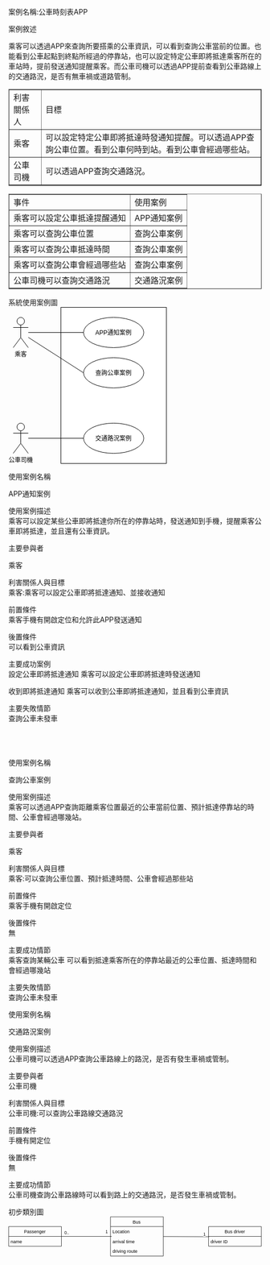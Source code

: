 案例名稱:公車時刻表APP

案例敘述

乘客可以透過APP來查詢所要搭乘的公車資訊，可以看到查詢公車當前的位置。也能看到公車起點到終點所經過的停靠站，也可以設定特定公車即將抵達乘客所在的車站時，提前發送通知提醒乘客。而公車司機可以透過APP提前查看到公車路線上的交通路況，是否有無車禍或道路管制。



<table border="1">
<tr><td>利害關係人</td><td>目標</td></tr>
<tr><td>乘客</td><td>可以設定特定公車即將抵達時發通知提醒。可以透過APP查詢公車位置。看到公車何時到站。看到公車會經過哪些站。</td></tr>
<tr><td>公車司機</td><td>可以透過APP查詢交通路況。</td></tr>
</table>

<table border="1">
<tr><td>事件</td><td>使用案例</td></tr>
<tr><td>乘客可以設定公車抵達提醒通知</td><td>APP通知案例</td></tr>
<tr><td>乘客可以查詢公車位置</td><td>查詢公車案例</td></tr>
<tr><td>乘客可以查詢公車抵達時間</td><td>查詢公車案例</td></tr>
<tr><td>乘客可以查詢公車會經過哪些站</td><td>查詢公車案例</td></tr>
<tr><td>公車司機可以查詢交通路況</td><td>交通路況案例</td></tr>
</table>


系統使用案例圖<br>
<svg xmlns="http://www.w3.org/2000/svg" xmlns:xlink="http://www.w3.org/1999/xlink" version="1.1" width="315px" viewBox="-0.5 -0.5 315 312" content="&lt;mxfile&gt;&lt;diagram id=&quot;freGRtVrbzGDc5Tks4so&quot; name=&quot;使用案例圖&quot;&gt;&lt;mxGraphModel dx=&quot;585&quot; dy=&quot;608&quot; grid=&quot;1&quot; gridSize=&quot;10&quot; guides=&quot;1&quot; tooltips=&quot;1&quot; connect=&quot;1&quot; arrows=&quot;1&quot; fold=&quot;1&quot; page=&quot;1&quot; pageScale=&quot;1&quot; pageWidth=&quot;827&quot; pageHeight=&quot;1169&quot; math=&quot;0&quot; shadow=&quot;0&quot;&gt;&lt;root&gt;&lt;mxCell id=&quot;0&quot;/&gt;&lt;mxCell id=&quot;1&quot; parent=&quot;0&quot;/&gt;&lt;mxCell id=&quot;AfRRr7Rnr8WvmsAcNSN2-10&quot; value=&quot;&quot; style=&quot;rounded=0;whiteSpace=wrap;html=1;&quot; vertex=&quot;1&quot; parent=&quot;1&quot;&gt;&lt;mxGeometry x=&quot;185&quot; y=&quot;70&quot; width=&quot;210&quot; height=&quot;310&quot; as=&quot;geometry&quot;/&gt;&lt;/mxCell&gt;&lt;mxCell id=&quot;AfRRr7Rnr8WvmsAcNSN2-6&quot; style=&quot;edgeStyle=none;html=1;entryX=0;entryY=0.5;entryDx=0;entryDy=0;endArrow=none;endFill=0;&quot; edge=&quot;1&quot; parent=&quot;1&quot; source=&quot;AfRRr7Rnr8WvmsAcNSN2-1&quot; target=&quot;AfRRr7Rnr8WvmsAcNSN2-3&quot;&gt;&lt;mxGeometry relative=&quot;1&quot; as=&quot;geometry&quot;/&gt;&lt;/mxCell&gt;&lt;mxCell id=&quot;AfRRr7Rnr8WvmsAcNSN2-7&quot; style=&quot;edgeStyle=none;html=1;entryX=0;entryY=0.5;entryDx=0;entryDy=0;endArrow=none;endFill=0;&quot; edge=&quot;1&quot; parent=&quot;1&quot; source=&quot;AfRRr7Rnr8WvmsAcNSN2-1&quot; target=&quot;AfRRr7Rnr8WvmsAcNSN2-4&quot;&gt;&lt;mxGeometry relative=&quot;1&quot; as=&quot;geometry&quot;/&gt;&lt;/mxCell&gt;&lt;mxCell id=&quot;AfRRr7Rnr8WvmsAcNSN2-1&quot; value=&quot;乘客&quot; style=&quot;shape=umlActor;verticalLabelPosition=bottom;verticalAlign=top;html=1;&quot; vertex=&quot;1&quot; parent=&quot;1&quot;&gt;&lt;mxGeometry x=&quot;90&quot; y=&quot;90&quot; width=&quot;30&quot; height=&quot;60&quot; as=&quot;geometry&quot;/&gt;&lt;/mxCell&gt;&lt;mxCell id=&quot;AfRRr7Rnr8WvmsAcNSN2-8&quot; style=&quot;edgeStyle=none;html=1;entryX=0;entryY=0.5;entryDx=0;entryDy=0;endArrow=none;endFill=0;&quot; edge=&quot;1&quot; parent=&quot;1&quot; source=&quot;AfRRr7Rnr8WvmsAcNSN2-2&quot; target=&quot;AfRRr7Rnr8WvmsAcNSN2-5&quot;&gt;&lt;mxGeometry relative=&quot;1&quot; as=&quot;geometry&quot;/&gt;&lt;/mxCell&gt;&lt;mxCell id=&quot;AfRRr7Rnr8WvmsAcNSN2-2&quot; value=&quot;公車司機&quot; style=&quot;shape=umlActor;verticalLabelPosition=bottom;verticalAlign=top;html=1;&quot; vertex=&quot;1&quot; parent=&quot;1&quot;&gt;&lt;mxGeometry x=&quot;90&quot; y=&quot;300&quot; width=&quot;30&quot; height=&quot;60&quot; as=&quot;geometry&quot;/&gt;&lt;/mxCell&gt;&lt;mxCell id=&quot;AfRRr7Rnr8WvmsAcNSN2-3&quot; value=&quot;APP通知案例&quot; style=&quot;ellipse;&quot; vertex=&quot;1&quot; parent=&quot;1&quot;&gt;&lt;mxGeometry x=&quot;230&quot; y=&quot;90&quot; width=&quot;120&quot; height=&quot;60&quot; as=&quot;geometry&quot;/&gt;&lt;/mxCell&gt;&lt;mxCell id=&quot;AfRRr7Rnr8WvmsAcNSN2-4&quot; value=&quot;查詢公車案例&quot; style=&quot;ellipse;&quot; vertex=&quot;1&quot; parent=&quot;1&quot;&gt;&lt;mxGeometry x=&quot;230&quot; y=&quot;170&quot; width=&quot;120&quot; height=&quot;60&quot; as=&quot;geometry&quot;/&gt;&lt;/mxCell&gt;&lt;mxCell id=&quot;AfRRr7Rnr8WvmsAcNSN2-5&quot; value=&quot;交通路況案例&quot; style=&quot;ellipse;&quot; vertex=&quot;1&quot; parent=&quot;1&quot;&gt;&lt;mxGeometry x=&quot;230&quot; y=&quot;300&quot; width=&quot;120&quot; height=&quot;60&quot; as=&quot;geometry&quot;/&gt;&lt;/mxCell&gt;&lt;/root&gt;&lt;/mxGraphModel&gt;&lt;/diagram&gt;&lt;diagram id=&quot;HTJeE4j5H1gRUUhWRiiJ&quot; name=&quot;第2頁&quot;&gt;&lt;mxGraphModel dx=&quot;585&quot; dy=&quot;608&quot; grid=&quot;1&quot; gridSize=&quot;10&quot; guides=&quot;1&quot; tooltips=&quot;1&quot; connect=&quot;1&quot; arrows=&quot;1&quot; fold=&quot;1&quot; page=&quot;1&quot; pageScale=&quot;1&quot; pageWidth=&quot;827&quot; pageHeight=&quot;1169&quot; math=&quot;0&quot; shadow=&quot;0&quot;&gt;&lt;root&gt;&lt;mxCell id=&quot;0&quot;/&gt;&lt;mxCell id=&quot;1&quot; parent=&quot;0&quot;/&gt;&lt;/root&gt;&lt;/mxGraphModel&gt;&lt;/diagram&gt;&lt;diagram id=&quot;IBM1qg4Eo7VAjWiR8M-I&quot; name=&quot;第3頁&quot;&gt;&lt;mxGraphModel dx=&quot;585&quot; dy=&quot;608&quot; grid=&quot;1&quot; gridSize=&quot;10&quot; guides=&quot;1&quot; tooltips=&quot;1&quot; connect=&quot;1&quot; arrows=&quot;1&quot; fold=&quot;1&quot; page=&quot;1&quot; pageScale=&quot;1&quot; pageWidth=&quot;827&quot; pageHeight=&quot;1169&quot; math=&quot;0&quot; shadow=&quot;0&quot;&gt;&lt;root&gt;&lt;mxCell id=&quot;0&quot;/&gt;&lt;mxCell id=&quot;1&quot; parent=&quot;0&quot;/&gt;&lt;/root&gt;&lt;/mxGraphModel&gt;&lt;/diagram&gt;&lt;/mxfile&gt;" onclick="(function(svg){var src=window.event.target||window.event.srcElement;while (src!=null&amp;&amp;src.nodeName.toLowerCase()!='a'){src=src.parentNode;}if(src==null){if(svg.wnd!=null&amp;&amp;!svg.wnd.closed){svg.wnd.focus();}else{var r=function(evt){if(evt.data=='ready'&amp;&amp;evt.source==svg.wnd){svg.wnd.postMessage(decodeURIComponent(svg.getAttribute('content')),'*');window.removeEventListener('message',r);}};window.addEventListener('message',r);svg.wnd=window.open('https://viewer.diagrams.net/?client=1&amp;page=0&amp;edit=_blank');}}})(this);" style="cursor:pointer;max-width:100%;max-height:312px;"><defs/><g><rect x="104" y="0" width="210" height="310" fill="rgb(255, 255, 255)" stroke="rgb(0, 0, 0)" pointer-events="all"/><path d="M 39 50 L 149 50" fill="none" stroke="rgb(0, 0, 0)" stroke-miterlimit="10" pointer-events="stroke"/><path d="M 39 59.6 L 149 130" fill="none" stroke="rgb(0, 0, 0)" stroke-miterlimit="10" pointer-events="stroke"/><ellipse cx="24" cy="27.5" rx="7.5" ry="7.5" fill="rgb(255, 255, 255)" stroke="rgb(0, 0, 0)" pointer-events="all"/><path d="M 24 35 L 24 60 M 24 40 L 9 40 M 24 40 L 39 40 M 24 60 L 9 80 M 24 60 L 39 80" fill="none" stroke="rgb(0, 0, 0)" stroke-miterlimit="10" pointer-events="all"/><g transform="translate(-0.5 -0.5)"><switch><foreignObject pointer-events="none" width="100%" height="100%" requiredFeatures="http://www.w3.org/TR/SVG11/feature#Extensibility" style="overflow: visible; text-align: left;"><div xmlns="http://www.w3.org/1999/xhtml" style="display: flex; align-items: unsafe flex-start; justify-content: unsafe center; width: 1px; height: 1px; padding-top: 87px; margin-left: 24px;"><div data-drawio-colors="color: rgb(0, 0, 0); " style="box-sizing: border-box; font-size: 0px; text-align: center;"><div style="display: inline-block; font-size: 12px; font-family: Helvetica; color: rgb(0, 0, 0); line-height: 1.2; pointer-events: all; white-space: nowrap;">乘客</div></div></div></foreignObject><text x="24" y="99" fill="rgb(0, 0, 0)" font-family="Helvetica" font-size="12px" text-anchor="middle">乘客</text></switch></g><path d="M 39 260 L 149 260" fill="none" stroke="rgb(0, 0, 0)" stroke-miterlimit="10" pointer-events="stroke"/><ellipse cx="24" cy="237.5" rx="7.5" ry="7.5" fill="rgb(255, 255, 255)" stroke="rgb(0, 0, 0)" pointer-events="all"/><path d="M 24 245 L 24 270 M 24 250 L 9 250 M 24 250 L 39 250 M 24 270 L 9 290 M 24 270 L 39 290" fill="none" stroke="rgb(0, 0, 0)" stroke-miterlimit="10" pointer-events="all"/><g transform="translate(-0.5 -0.5)"><switch><foreignObject pointer-events="none" width="100%" height="100%" requiredFeatures="http://www.w3.org/TR/SVG11/feature#Extensibility" style="overflow: visible; text-align: left;"><div xmlns="http://www.w3.org/1999/xhtml" style="display: flex; align-items: unsafe flex-start; justify-content: unsafe center; width: 1px; height: 1px; padding-top: 297px; margin-left: 24px;"><div data-drawio-colors="color: rgb(0, 0, 0); " style="box-sizing: border-box; font-size: 0px; text-align: center;"><div style="display: inline-block; font-size: 12px; font-family: Helvetica; color: rgb(0, 0, 0); line-height: 1.2; pointer-events: all; white-space: nowrap;">公車司機</div></div></div></foreignObject><text x="24" y="309" fill="rgb(0, 0, 0)" font-family="Helvetica" font-size="12px" text-anchor="middle">公車司機</text></switch></g><ellipse cx="209" cy="50" rx="60" ry="30" fill="rgb(255, 255, 255)" stroke="rgb(0, 0, 0)" pointer-events="all"/><g fill="rgb(0, 0, 0)" font-family="Helvetica" text-anchor="middle" font-size="12px"><text x="208.5" y="54.5">APP通知案例</text></g><ellipse cx="209" cy="130" rx="60" ry="30" fill="rgb(255, 255, 255)" stroke="rgb(0, 0, 0)" pointer-events="all"/><g fill="rgb(0, 0, 0)" font-family="Helvetica" text-anchor="middle" font-size="12px"><text x="208.5" y="134.5">查詢公車案例</text></g><ellipse cx="209" cy="260" rx="60" ry="30" fill="rgb(255, 255, 255)" stroke="rgb(0, 0, 0)" pointer-events="all"/><g fill="rgb(0, 0, 0)" font-family="Helvetica" text-anchor="middle" font-size="12px"><text x="208.5" y="264.5">交通路況案例</text></g></g><switch><g requiredFeatures="http://www.w3.org/TR/SVG11/feature#Extensibility"/><a transform="translate(0,-5)" xlink:href="https://www.diagrams.net/doc/faq/svg-export-text-problems" target="_blank"><text text-anchor="middle" font-size="10px" x="50%" y="100%">Text is not SVG - cannot display</text></a></switch></svg>




使用案例名稱

APP通知案例

使用案例描述<br>
乘客可以設定某些公車即將抵達你所在的停靠站時，發送通知到手機，提醒乘客公車即將抵達，並且還有公車資訊。

主要參與者

乘客

利害關係人與目標<br>
乘客:乘客可以設定公車即將抵達通知、並接收通知

前置條件<br>
乘客手機有開啟定位和允許此APP發送通知

後置條件<br>
可以看到公車資訊

主要成功案例<br>
設定公車即將抵達通知
乘客可以設定公車即將抵達時發送通知

收到即將抵達通知
乘客可以收到公車即將抵達通知，並且看到公車資訊

主要失敗情節<br>
查詢公車未發車<br>
<br>
<br>
<br>
<br>
使用案例名稱

查詢公車案例

使用案例描述<br>
乘客可以透過APP查詢距離乘客位置最近的公車當前位置、預計抵達停靠站的時間、公車會經過哪幾站。

主要參與者

乘客

利害關係人與目標<br>
乘客:可以查詢公車位置、預計抵達時間、公車會經過那些站

前置條件<br>
乘客手機有開啟定位

後置條件<br>
無

主要成功情節<br>
乘客查詢某輛公車
可以看到抵達乘客所在的停靠站最近的公車位置、抵達時間和會經過哪幾站

主要失敗情節<br>
查詢公車未發車


使用案例名稱

交通路況案例

使用案例描述<br>
公車司機可以透過APP查詢公車路線上的路況，是否有發生車禍或管制。

主要參與者<br>
公車司機

利害關係人與目標<br>
公車司機:可以查詢公車路線交通路況

前置條件<br>
手機有開定位

後置條件<br>
無

主要成功情節<br>
公車司機查詢公車路線時可以看到路上的交通路況，是否發生車禍或管制。


初步類別圖<br>
<svg xmlns="http://www.w3.org/2000/svg" xmlns:xlink="http://www.w3.org/1999/xlink" version="1.1" width="671px" viewBox="-0.5 -0.5 671 108" content="&lt;mxfile&gt;&lt;diagram id=&quot;freGRtVrbzGDc5Tks4so&quot; name=&quot;使用案例圖&quot;&gt;&lt;mxGraphModel dx=&quot;585&quot; dy=&quot;608&quot; grid=&quot;1&quot; gridSize=&quot;10&quot; guides=&quot;1&quot; tooltips=&quot;1&quot; connect=&quot;1&quot; arrows=&quot;1&quot; fold=&quot;1&quot; page=&quot;1&quot; pageScale=&quot;1&quot; pageWidth=&quot;827&quot; pageHeight=&quot;1169&quot; math=&quot;0&quot; shadow=&quot;0&quot;&gt;&lt;root&gt;&lt;mxCell id=&quot;0&quot;/&gt;&lt;mxCell id=&quot;1&quot; parent=&quot;0&quot;/&gt;&lt;mxCell id=&quot;AfRRr7Rnr8WvmsAcNSN2-10&quot; value=&quot;&quot; style=&quot;rounded=0;whiteSpace=wrap;html=1;&quot; vertex=&quot;1&quot; parent=&quot;1&quot;&gt;&lt;mxGeometry x=&quot;185&quot; y=&quot;70&quot; width=&quot;210&quot; height=&quot;310&quot; as=&quot;geometry&quot;/&gt;&lt;/mxCell&gt;&lt;mxCell id=&quot;AfRRr7Rnr8WvmsAcNSN2-6&quot; style=&quot;edgeStyle=none;html=1;entryX=0;entryY=0.5;entryDx=0;entryDy=0;endArrow=none;endFill=0;&quot; edge=&quot;1&quot; parent=&quot;1&quot; source=&quot;AfRRr7Rnr8WvmsAcNSN2-1&quot; target=&quot;AfRRr7Rnr8WvmsAcNSN2-3&quot;&gt;&lt;mxGeometry relative=&quot;1&quot; as=&quot;geometry&quot;/&gt;&lt;/mxCell&gt;&lt;mxCell id=&quot;AfRRr7Rnr8WvmsAcNSN2-7&quot; style=&quot;edgeStyle=none;html=1;entryX=0;entryY=0.5;entryDx=0;entryDy=0;endArrow=none;endFill=0;&quot; edge=&quot;1&quot; parent=&quot;1&quot; source=&quot;AfRRr7Rnr8WvmsAcNSN2-1&quot; target=&quot;AfRRr7Rnr8WvmsAcNSN2-4&quot;&gt;&lt;mxGeometry relative=&quot;1&quot; as=&quot;geometry&quot;/&gt;&lt;/mxCell&gt;&lt;mxCell id=&quot;AfRRr7Rnr8WvmsAcNSN2-1&quot; value=&quot;乘客&quot; style=&quot;shape=umlActor;verticalLabelPosition=bottom;verticalAlign=top;html=1;&quot; vertex=&quot;1&quot; parent=&quot;1&quot;&gt;&lt;mxGeometry x=&quot;90&quot; y=&quot;90&quot; width=&quot;30&quot; height=&quot;60&quot; as=&quot;geometry&quot;/&gt;&lt;/mxCell&gt;&lt;mxCell id=&quot;AfRRr7Rnr8WvmsAcNSN2-8&quot; style=&quot;edgeStyle=none;html=1;entryX=0;entryY=0.5;entryDx=0;entryDy=0;endArrow=none;endFill=0;&quot; edge=&quot;1&quot; parent=&quot;1&quot; source=&quot;AfRRr7Rnr8WvmsAcNSN2-2&quot; target=&quot;AfRRr7Rnr8WvmsAcNSN2-5&quot;&gt;&lt;mxGeometry relative=&quot;1&quot; as=&quot;geometry&quot;/&gt;&lt;/mxCell&gt;&lt;mxCell id=&quot;AfRRr7Rnr8WvmsAcNSN2-2&quot; value=&quot;公車司機&quot; style=&quot;shape=umlActor;verticalLabelPosition=bottom;verticalAlign=top;html=1;&quot; vertex=&quot;1&quot; parent=&quot;1&quot;&gt;&lt;mxGeometry x=&quot;90&quot; y=&quot;300&quot; width=&quot;30&quot; height=&quot;60&quot; as=&quot;geometry&quot;/&gt;&lt;/mxCell&gt;&lt;mxCell id=&quot;AfRRr7Rnr8WvmsAcNSN2-3&quot; value=&quot;APP通知案例&quot; style=&quot;ellipse;&quot; vertex=&quot;1&quot; parent=&quot;1&quot;&gt;&lt;mxGeometry x=&quot;230&quot; y=&quot;90&quot; width=&quot;120&quot; height=&quot;60&quot; as=&quot;geometry&quot;/&gt;&lt;/mxCell&gt;&lt;mxCell id=&quot;AfRRr7Rnr8WvmsAcNSN2-4&quot; value=&quot;查詢公車案例&quot; style=&quot;ellipse;&quot; vertex=&quot;1&quot; parent=&quot;1&quot;&gt;&lt;mxGeometry x=&quot;230&quot; y=&quot;170&quot; width=&quot;120&quot; height=&quot;60&quot; as=&quot;geometry&quot;/&gt;&lt;/mxCell&gt;&lt;mxCell id=&quot;AfRRr7Rnr8WvmsAcNSN2-5&quot; value=&quot;交通路況案例&quot; style=&quot;ellipse;&quot; vertex=&quot;1&quot; parent=&quot;1&quot;&gt;&lt;mxGeometry x=&quot;230&quot; y=&quot;300&quot; width=&quot;120&quot; height=&quot;60&quot; as=&quot;geometry&quot;/&gt;&lt;/mxCell&gt;&lt;/root&gt;&lt;/mxGraphModel&gt;&lt;/diagram&gt;&lt;diagram id=&quot;HTJeE4j5H1gRUUhWRiiJ&quot; name=&quot;初步類別圖&quot;&gt;&lt;mxGraphModel dx=&quot;585&quot; dy=&quot;608&quot; grid=&quot;1&quot; gridSize=&quot;10&quot; guides=&quot;1&quot; tooltips=&quot;1&quot; connect=&quot;1&quot; arrows=&quot;1&quot; fold=&quot;1&quot; page=&quot;1&quot; pageScale=&quot;1&quot; pageWidth=&quot;827&quot; pageHeight=&quot;1169&quot; math=&quot;0&quot; shadow=&quot;0&quot;&gt;&lt;root&gt;&lt;mxCell id=&quot;0&quot;/&gt;&lt;mxCell id=&quot;1&quot; parent=&quot;0&quot;/&gt;&lt;mxCell id=&quot;buLzTLu3LGarzLiVaL0H-18&quot; style=&quot;edgeStyle=none;html=1;endArrow=none;endFill=0;entryX=0.023;entryY=0;entryDx=0;entryDy=0;entryPerimeter=0;&quot; edge=&quot;1&quot; parent=&quot;1&quot; source=&quot;buLzTLu3LGarzLiVaL0H-6&quot; target=&quot;buLzTLu3LGarzLiVaL0H-12&quot;&gt;&lt;mxGeometry relative=&quot;1&quot; as=&quot;geometry&quot;&gt;&lt;mxPoint x=&quot;320&quot; y=&quot;252&quot; as=&quot;targetPoint&quot;/&gt;&lt;/mxGeometry&gt;&lt;/mxCell&gt;&lt;mxCell id=&quot;buLzTLu3LGarzLiVaL0H-19&quot; value=&quot;1&quot; style=&quot;edgeLabel;html=1;align=center;verticalAlign=bottom;resizable=0;points=[];&quot; vertex=&quot;1&quot; connectable=&quot;0&quot; parent=&quot;buLzTLu3LGarzLiVaL0H-18&quot;&gt;&lt;mxGeometry x=&quot;0.7895&quot; y=&quot;4&quot; relative=&quot;1&quot; as=&quot;geometry&quot;&gt;&lt;mxPoint as=&quot;offset&quot;/&gt;&lt;/mxGeometry&gt;&lt;/mxCell&gt;&lt;mxCell id=&quot;buLzTLu3LGarzLiVaL0H-20&quot; value=&quot;0..*&quot; style=&quot;edgeLabel;html=1;align=center;verticalAlign=bottom;resizable=0;points=[];&quot; vertex=&quot;1&quot; connectable=&quot;0&quot; parent=&quot;buLzTLu3LGarzLiVaL0H-18&quot;&gt;&lt;mxGeometry x=&quot;-0.8018&quot; y=&quot;1&quot; relative=&quot;1&quot; as=&quot;geometry&quot;&gt;&lt;mxPoint as=&quot;offset&quot;/&gt;&lt;/mxGeometry&gt;&lt;/mxCell&gt;&lt;mxCell id=&quot;buLzTLu3LGarzLiVaL0H-6&quot; value=&quot;Passenger&quot; style=&quot;swimlane;fontStyle=0;childLayout=stackLayout;horizontal=1;startSize=26;fillColor=none;horizontalStack=0;resizeParent=1;resizeParentMax=0;resizeLast=0;collapsible=1;marginBottom=0;&quot; vertex=&quot;1&quot; parent=&quot;1&quot;&gt;&lt;mxGeometry x=&quot;60&quot; y=&quot;226&quot; width=&quot;140&quot; height=&quot;52&quot; as=&quot;geometry&quot;/&gt;&lt;/mxCell&gt;&lt;mxCell id=&quot;buLzTLu3LGarzLiVaL0H-7&quot; value=&quot;name&amp;#10;&quot; style=&quot;text;strokeColor=none;fillColor=none;align=left;verticalAlign=top;spacingLeft=4;spacingRight=4;overflow=hidden;rotatable=0;points=[[0,0.5],[1,0.5]];portConstraint=eastwest;&quot; vertex=&quot;1&quot; parent=&quot;buLzTLu3LGarzLiVaL0H-6&quot;&gt;&lt;mxGeometry y=&quot;26&quot; width=&quot;140&quot; height=&quot;26&quot; as=&quot;geometry&quot;/&gt;&lt;/mxCell&gt;&lt;mxCell id=&quot;buLzTLu3LGarzLiVaL0H-21&quot; style=&quot;edgeStyle=none;html=1;entryX=0.011;entryY=0.031;entryDx=0;entryDy=0;entryPerimeter=0;endArrow=none;endFill=0;&quot; edge=&quot;1&quot; parent=&quot;1&quot; source=&quot;buLzTLu3LGarzLiVaL0H-10&quot; target=&quot;buLzTLu3LGarzLiVaL0H-15&quot;&gt;&lt;mxGeometry relative=&quot;1&quot; as=&quot;geometry&quot;/&gt;&lt;/mxCell&gt;&lt;mxCell id=&quot;buLzTLu3LGarzLiVaL0H-22&quot; value=&quot;1&quot; style=&quot;edgeLabel;html=1;align=center;verticalAlign=bottom;resizable=0;points=[];&quot; vertex=&quot;1&quot; connectable=&quot;0&quot; parent=&quot;buLzTLu3LGarzLiVaL0H-21&quot;&gt;&lt;mxGeometry x=&quot;0.7872&quot; y=&quot;-1&quot; relative=&quot;1&quot; as=&quot;geometry&quot;&gt;&lt;mxPoint as=&quot;offset&quot;/&gt;&lt;/mxGeometry&gt;&lt;/mxCell&gt;&lt;mxCell id=&quot;buLzTLu3LGarzLiVaL0H-10&quot; value=&quot;Bus&quot; style=&quot;swimlane;fontStyle=0;childLayout=stackLayout;horizontal=1;startSize=26;fillColor=none;horizontalStack=0;resizeParent=1;resizeParentMax=0;resizeLast=0;collapsible=1;marginBottom=0;&quot; vertex=&quot;1&quot; parent=&quot;1&quot;&gt;&lt;mxGeometry x=&quot;330&quot; y=&quot;200&quot; width=&quot;140&quot; height=&quot;104&quot; as=&quot;geometry&quot;/&gt;&lt;/mxCell&gt;&lt;mxCell id=&quot;buLzTLu3LGarzLiVaL0H-11&quot; value=&quot;Location&quot; style=&quot;text;strokeColor=none;fillColor=none;align=left;verticalAlign=top;spacingLeft=4;spacingRight=4;overflow=hidden;rotatable=0;points=[[0,0.5],[1,0.5]];portConstraint=eastwest;&quot; vertex=&quot;1&quot; parent=&quot;buLzTLu3LGarzLiVaL0H-10&quot;&gt;&lt;mxGeometry y=&quot;26&quot; width=&quot;140&quot; height=&quot;26&quot; as=&quot;geometry&quot;/&gt;&lt;/mxCell&gt;&lt;mxCell id=&quot;buLzTLu3LGarzLiVaL0H-12&quot; value=&quot;arrival time&quot; style=&quot;text;strokeColor=none;fillColor=none;align=left;verticalAlign=top;spacingLeft=4;spacingRight=4;overflow=hidden;rotatable=0;points=[[0,0.5],[1,0.5]];portConstraint=eastwest;&quot; vertex=&quot;1&quot; parent=&quot;buLzTLu3LGarzLiVaL0H-10&quot;&gt;&lt;mxGeometry y=&quot;52&quot; width=&quot;140&quot; height=&quot;26&quot; as=&quot;geometry&quot;/&gt;&lt;/mxCell&gt;&lt;mxCell id=&quot;buLzTLu3LGarzLiVaL0H-13&quot; value=&quot;driving route&quot; style=&quot;text;strokeColor=none;fillColor=none;align=left;verticalAlign=top;spacingLeft=4;spacingRight=4;overflow=hidden;rotatable=0;points=[[0,0.5],[1,0.5]];portConstraint=eastwest;&quot; vertex=&quot;1&quot; parent=&quot;buLzTLu3LGarzLiVaL0H-10&quot;&gt;&lt;mxGeometry y=&quot;78&quot; width=&quot;140&quot; height=&quot;26&quot; as=&quot;geometry&quot;/&gt;&lt;/mxCell&gt;&lt;mxCell id=&quot;buLzTLu3LGarzLiVaL0H-14&quot; value=&quot;Bus driver&quot; style=&quot;swimlane;fontStyle=0;childLayout=stackLayout;horizontal=1;startSize=26;fillColor=none;horizontalStack=0;resizeParent=1;resizeParentMax=0;resizeLast=0;collapsible=1;marginBottom=0;&quot; vertex=&quot;1&quot; parent=&quot;1&quot;&gt;&lt;mxGeometry x=&quot;590&quot; y=&quot;226&quot; width=&quot;140&quot; height=&quot;52&quot; as=&quot;geometry&quot;/&gt;&lt;/mxCell&gt;&lt;mxCell id=&quot;buLzTLu3LGarzLiVaL0H-15&quot; value=&quot;driver ID&quot; style=&quot;text;strokeColor=none;fillColor=none;align=left;verticalAlign=top;spacingLeft=4;spacingRight=4;overflow=hidden;rotatable=0;points=[[0,0.5],[1,0.5]];portConstraint=eastwest;&quot; vertex=&quot;1&quot; parent=&quot;buLzTLu3LGarzLiVaL0H-14&quot;&gt;&lt;mxGeometry y=&quot;26&quot; width=&quot;140&quot; height=&quot;26&quot; as=&quot;geometry&quot;/&gt;&lt;/mxCell&gt;&lt;/root&gt;&lt;/mxGraphModel&gt;&lt;/diagram&gt;&lt;diagram id=&quot;IBM1qg4Eo7VAjWiR8M-I&quot; name=&quot;第3頁&quot;&gt;&lt;mxGraphModel dx=&quot;585&quot; dy=&quot;608&quot; grid=&quot;1&quot; gridSize=&quot;10&quot; guides=&quot;1&quot; tooltips=&quot;1&quot; connect=&quot;1&quot; arrows=&quot;1&quot; fold=&quot;1&quot; page=&quot;1&quot; pageScale=&quot;1&quot; pageWidth=&quot;827&quot; pageHeight=&quot;1169&quot; math=&quot;0&quot; shadow=&quot;0&quot;&gt;&lt;root&gt;&lt;mxCell id=&quot;0&quot;/&gt;&lt;mxCell id=&quot;1&quot; parent=&quot;0&quot;/&gt;&lt;/root&gt;&lt;/mxGraphModel&gt;&lt;/diagram&gt;&lt;/mxfile&gt;" onclick="(function(svg){var src=window.event.target||window.event.srcElement;while (src!=null&amp;&amp;src.nodeName.toLowerCase()!='a'){src=src.parentNode;}if(src==null){if(svg.wnd!=null&amp;&amp;!svg.wnd.closed){svg.wnd.focus();}else{var r=function(evt){if(evt.data=='ready'&amp;&amp;evt.source==svg.wnd){svg.wnd.postMessage(decodeURIComponent(svg.getAttribute('content')),'*');window.removeEventListener('message',r);}};window.addEventListener('message',r);svg.wnd=window.open('https://viewer.diagrams.net/?client=1&amp;page=1&amp;edit=_blank');}}})(this);" style="cursor:pointer;max-width:100%;max-height:108px;"><defs><clipPath id="mx-clip-4-57-132-26-0"><rect x="4" y="57" width="132" height="26"/></clipPath><clipPath id="mx-clip-274-31-132-26-0"><rect x="274" y="31" width="132" height="26"/></clipPath><clipPath id="mx-clip-274-57-132-26-0"><rect x="274" y="57" width="132" height="26"/></clipPath><clipPath id="mx-clip-274-83-132-26-0"><rect x="274" y="83" width="132" height="26"/></clipPath><clipPath id="mx-clip-534-57-132-26-0"><rect x="534" y="57" width="132" height="26"/></clipPath></defs><g><path d="M 140 52 L 273.22 52" fill="none" stroke="rgb(0, 0, 0)" stroke-miterlimit="10" pointer-events="stroke"/><g transform="translate(-0.5 -0.5)"><switch><foreignObject pointer-events="none" width="100%" height="100%" requiredFeatures="http://www.w3.org/TR/SVG11/feature#Extensibility" style="overflow: visible; text-align: left;"><div xmlns="http://www.w3.org/1999/xhtml" style="display: flex; align-items: unsafe flex-end; justify-content: unsafe center; width: 1px; height: 1px; padding-top: 46px; margin-left: 260px;"><div data-drawio-colors="color: rgb(0, 0, 0); background-color: rgb(255, 255, 255); " style="box-sizing: border-box; font-size: 0px; text-align: center;"><div style="display: inline-block; font-size: 11px; font-family: Helvetica; color: rgb(0, 0, 0); line-height: 1.2; pointer-events: all; background-color: rgb(255, 255, 255); white-space: nowrap;">1</div></div></div></foreignObject><text x="260" y="46" fill="rgb(0, 0, 0)" font-family="Helvetica" font-size="11px" text-anchor="middle">1</text></switch></g><g transform="translate(-0.5 -0.5)"><switch><foreignObject pointer-events="none" width="100%" height="100%" requiredFeatures="http://www.w3.org/TR/SVG11/feature#Extensibility" style="overflow: visible; text-align: left;"><div xmlns="http://www.w3.org/1999/xhtml" style="display: flex; align-items: unsafe flex-end; justify-content: unsafe center; width: 1px; height: 1px; padding-top: 49px; margin-left: 154px;"><div data-drawio-colors="color: rgb(0, 0, 0); background-color: rgb(255, 255, 255); " style="box-sizing: border-box; font-size: 0px; text-align: center;"><div style="display: inline-block; font-size: 11px; font-family: Helvetica; color: rgb(0, 0, 0); line-height: 1.2; pointer-events: all; background-color: rgb(255, 255, 255); white-space: nowrap;">0..*</div></div></div></foreignObject><text x="154" y="49" fill="rgb(0, 0, 0)" font-family="Helvetica" font-size="11px" text-anchor="middle">0..*</text></switch></g><path d="M 0 52 L 0 26 L 140 26 L 140 52" fill="none" stroke="rgb(0, 0, 0)" stroke-miterlimit="10" pointer-events="all"/><path d="M 0 52 L 0 78 L 140 78 L 140 52" fill="none" stroke="rgb(0, 0, 0)" stroke-miterlimit="10" pointer-events="none"/><path d="M 0 52 L 140 52" fill="none" stroke="rgb(0, 0, 0)" stroke-miterlimit="10" pointer-events="none"/><g fill="rgb(0, 0, 0)" font-family="Helvetica" pointer-events="none" text-anchor="middle" font-size="12px"><text x="69.5" y="43.5">Passenger</text></g><g fill="rgb(0, 0, 0)" font-family="Helvetica" pointer-events="none" clip-path="url(#mx-clip-4-57-132-26-0)" font-size="12px"><text x="5.5" y="69.5">name</text></g><path d="M 410 52.29 L 531.54 52.81" fill="none" stroke="rgb(0, 0, 0)" stroke-miterlimit="10" pointer-events="none"/><g transform="translate(-0.5 -0.5)"><switch><foreignObject pointer-events="none" width="100%" height="100%" requiredFeatures="http://www.w3.org/TR/SVG11/feature#Extensibility" style="overflow: visible; text-align: left;"><div xmlns="http://www.w3.org/1999/xhtml" style="display: flex; align-items: unsafe flex-end; justify-content: unsafe center; width: 1px; height: 1px; padding-top: 52px; margin-left: 519px;"><div data-drawio-colors="color: rgb(0, 0, 0); background-color: rgb(255, 255, 255); " style="box-sizing: border-box; font-size: 0px; text-align: center;"><div style="display: inline-block; font-size: 11px; font-family: Helvetica; color: rgb(0, 0, 0); line-height: 1.2; pointer-events: none; background-color: rgb(255, 255, 255); white-space: nowrap;">1</div></div></div></foreignObject><text x="519" y="52" fill="rgb(0, 0, 0)" font-family="Helvetica" font-size="11px" text-anchor="middle">1</text></switch></g><path d="M 270 26 L 270 0 L 410 0 L 410 26" fill="none" stroke="rgb(0, 0, 0)" stroke-miterlimit="10" pointer-events="none"/><path d="M 270 26 L 270 104 L 410 104 L 410 26" fill="none" stroke="rgb(0, 0, 0)" stroke-miterlimit="10" pointer-events="none"/><path d="M 270 26 L 410 26" fill="none" stroke="rgb(0, 0, 0)" stroke-miterlimit="10" pointer-events="none"/><g fill="rgb(0, 0, 0)" font-family="Helvetica" pointer-events="none" text-anchor="middle" font-size="12px"><text x="339.5" y="17.5">Bus</text></g><g fill="rgb(0, 0, 0)" font-family="Helvetica" pointer-events="none" clip-path="url(#mx-clip-274-31-132-26-0)" font-size="12px"><text x="275.5" y="43.5">Location</text></g><g fill="rgb(0, 0, 0)" font-family="Helvetica" pointer-events="none" clip-path="url(#mx-clip-274-57-132-26-0)" font-size="12px"><text x="275.5" y="69.5">arrival time</text></g><g fill="rgb(0, 0, 0)" font-family="Helvetica" pointer-events="none" clip-path="url(#mx-clip-274-83-132-26-0)" font-size="12px"><text x="275.5" y="95.5">driving route</text></g><path d="M 530 52 L 530 26 L 670 26 L 670 52" fill="none" stroke="rgb(0, 0, 0)" stroke-miterlimit="10" pointer-events="none"/><path d="M 530 52 L 530 78 L 670 78 L 670 52" fill="none" stroke="rgb(0, 0, 0)" stroke-miterlimit="10" pointer-events="none"/><path d="M 530 52 L 670 52" fill="none" stroke="rgb(0, 0, 0)" stroke-miterlimit="10" pointer-events="none"/><g fill="rgb(0, 0, 0)" font-family="Helvetica" pointer-events="none" text-anchor="middle" font-size="12px"><text x="599.5" y="43.5">Bus driver</text></g><g fill="rgb(0, 0, 0)" font-family="Helvetica" pointer-events="none" clip-path="url(#mx-clip-534-57-132-26-0)" font-size="12px"><text x="535.5" y="69.5">driver ID</text></g></g><switch><g requiredFeatures="http://www.w3.org/TR/SVG11/feature#Extensibility"/><a transform="translate(0,-5)" xlink:href="https://www.diagrams.net/doc/faq/svg-export-text-problems" target="_blank"><text text-anchor="middle" font-size="10px" x="50%" y="100%">Text is not SVG - cannot display</text></a></switch></svg>